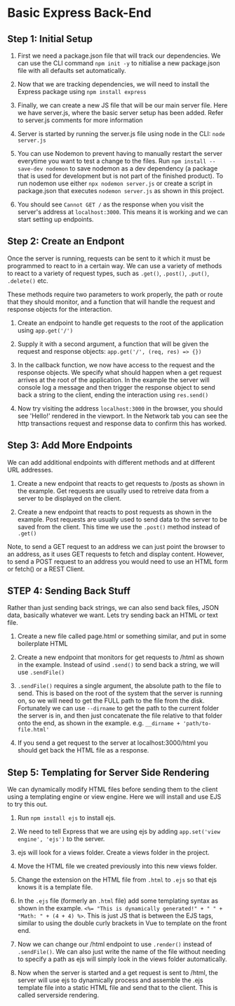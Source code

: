 # Basic Express Back-End

## Step 1: Initial Setup

1. First we need a package.json file that will track our dependencies. We can use the CLI command `npm init -y` to nitialise a new package.json file with all defaults set automatically.

2. Now that we are tracking dependencies, we will need to install the Express package using `npm install express`

3. Finally, we can create a new JS file that will be our main server file. Here we have server.js, where the basic server setup has been added. Refer to server.js comments for more information

4. Server is started by running the server.js file using node in the CLI: `node server.js`

5. You can use Nodemon to prevent having to manually restart the server everytime you want to test a change to the files. Run `npm install --save-dev nodemon` to save nodemon as a dev dependency (a package that is used for development but is not part of the finished product). To run nodemon use either `npx nodemon server.js` or create a script in package.json that executes `nodemon server.js` as shown in this project.

6. You should see `Cannot GET /` as the response when you visit the server's address at `localhost:3000`. This means it is working and we can start setting up endpoints.

## Step 2: Create an Endpont

Once the server is running, requests can be sent to it which it must be programmed to react to in a certain way. We can use a variety of methods to react to a variety of request types, such as `.get()`, `.post()`, `.put()`, `.delete()` etc.

These methods require two parameters to work properly, the path or route that they should monitor, and a function that will handle the request and response objects for the interaction.

1. Create an endpoint to handle get requests to the root of the application using `app.get('/')`

2. Supply it with a second argument, a function that will be given the request and response objects: `app.get('/', (req, res) => {})`

3. In the callback function, we now have access to the request and the response objects. We specify what should happen when a get request arrives at the root of the application. In the example the server will console log a message and then trigger the response object to send back a string to the client, ending the interaction using `res.send()`

4. Now try visiting the address `localhost:3000` in the browser, you should see 'Hello!' rendered in the viewport. In the Network tab you can see the http transactions request and response data to confirm this has worked.

## Step 3: Add More Endpoints

We can add additional endpoints with different methods and at different URL addresses.

1. Create a new endpoint that reacts to get requests to /posts as shown in the example. Get requests are usually used to retreive data from a server to be displayed on the client.

2. Create a new endpoint that reacts to post requests as shown in the example. Post requests are usually used to send data to the server to be saved from the client. This time we use the `.post()` method instead of `.get()`

Note, to send a GET request to an address we can just point the browser to an address, as it uses GET requests to fetch and display content. However, to send a POST request to an address you would need to use an HTML form or fetch() or a REST Client.

## STEP 4: Sending Back Stuff

Rather than just sending back strings, we can also send back files, JSON data, basically whatever we want. Lets try sending back an HTML or text file.

1. Create a new file called page.html or something similar, and put in some boilerplate HTML

2. Create a new endpoint that monitors for get requests to /html as shown in the example. Instead of usind `.send()` to send back a string, we will use `.sendFile()`

3. `.sendFile()` requires a single argument, the absolute path to the file to send. This is based on the root of the system that the server is running on, so we will need to get the FULL path to the file from the disk. Fortunately we can use `--dirname` to get the path to the current folder the server is in, and then just concatenate the file relative to that folder onto the end, as shown in the example.
e.g. `__dirname + 'path/to-file.html'`

4. If you send a get request to the server at localhost:3000/html you should get back the HTML file as a response.

## Step 5: Templating for Server Side Rendering

We can dynamically modify HTML files before sending them to the client using a templating engine or view engine. Here we will install and use EJS to try this out.

1. Run `npm install ejs` to install ejs.

2. We need to tell Express that we are using ejs by adding `app.set('view engine', 'ejs')` to the server.

3. ejs will look for a views folder. Create a views folder in the project.

4. Move the HTML file we created previously into this new views folder.

5. Change the extension on the HTML file from `.html` to `.ejs` so that ejs knows it is a template file.

6. In the `.ejs` file (formerly an `.html` file) add some templating syntax as shown in the example. `<%= "This is dynamically generated!" + " " + "Math: " + (4 + 4) %>`. This is just JS that is between the EJS tags, similar to using the double curly brackets in Vue to template on the front end.

7. Now we can change our /html endpoint to use `.render()` instead of `.sendFile()`. We can also just write the name of the file without needing to specify a path as ejs will simply look in the views folder automatically.

8. Now when the server is started and a get request is sent to /html, the server will use ejs to dynamically process and assemble the .ejs template file into a static HTML file and send that to the client. This is called serverside rendering.